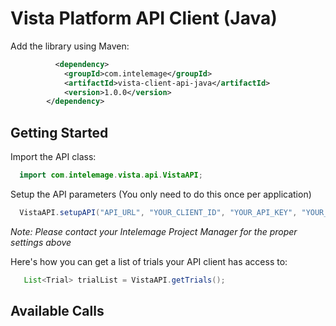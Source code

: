 # Vista Platform API Client (Java)

Add the library using Maven:
```xml
          <dependency>
            <groupId>com.intelemage</groupId>
            <artifactId>vista-client-api-java</artifactId>
            <version>1.0.0</version>
        </dependency>
```

## Getting Started

Import the API class:
```java
  import com.intelemage.vista.api.VistaAPI;
```

Setup the API parameters (You only need to do this once per application)
```java
  VistaAPI.setupAPI("API_URL", "YOUR_CLIENT_ID", "YOUR_API_KEY", "YOUR_APP_NAME", "YOUR_APP_VERSION");
```

<i>Note: Please contact your Intelemage Project Manager for the proper settings above</i>

Here's how you can get a list of trials your API client has access to:
```java  
   List<Trial> trialList = VistaAPI.getTrials();
```


## Available Calls

